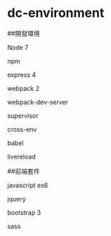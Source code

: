 # dc-environment


##開發環境

Node 7

npm

express 4

webpack 2

webpack-dev-server

supervisor

cross-env

babel

livereload



##前端套件

javascript es6

jquery

bootstrap 3

sass
